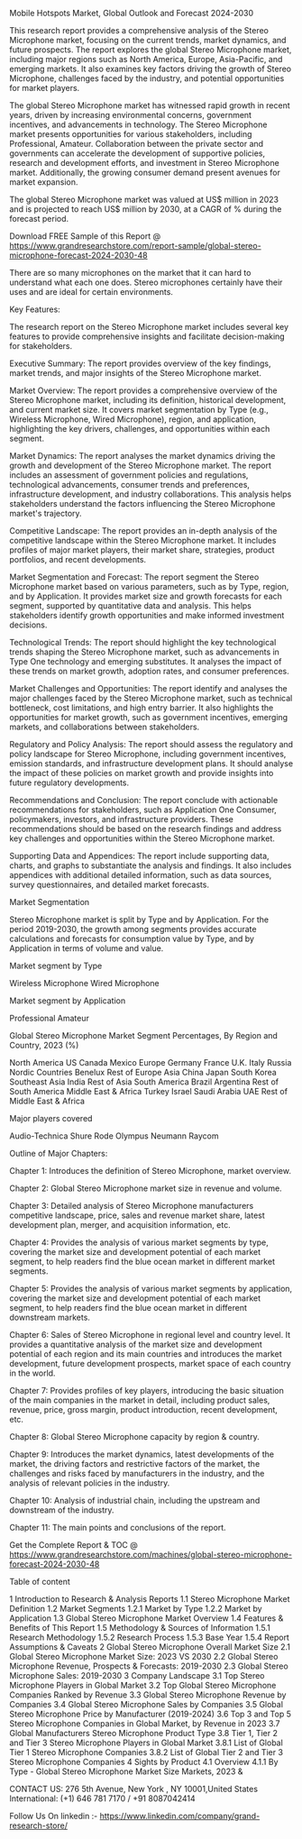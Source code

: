 Mobile Hotspots Market, Global Outlook and Forecast 2024-2030

This research report provides a comprehensive analysis of the Stereo Microphone market, focusing on the current trends, market dynamics, and future prospects. The report explores the global Stereo Microphone market, including major regions such as North America, Europe, Asia-Pacific, and emerging markets. It also examines key factors driving the growth of Stereo Microphone, challenges faced by the industry, and potential opportunities for market players.

The global Stereo Microphone market has witnessed rapid growth in recent years, driven by increasing environmental concerns, government incentives, and advancements in technology. The Stereo Microphone market presents opportunities for various stakeholders, including Professional, Amateur. Collaboration between the private sector and governments can accelerate the development of supportive policies, research and development efforts, and investment in Stereo Microphone market. Additionally, the growing consumer demand present avenues for market expansion.

The global Stereo Microphone market was valued at US$ million in 2023 and is projected to reach US$ million by 2030, at a CAGR of % during the forecast period.

Download FREE Sample of this Report @ https://www.grandresearchstore.com/report-sample/global-stereo-microphone-forecast-2024-2030-48


There are so many microphones on the market that it can hard to understand what each one does. Stereo microphones certainly have their uses and are ideal for certain environments.

Key Features:

The research report on the Stereo Microphone market includes several key features to provide comprehensive insights and facilitate decision-making for stakeholders.

Executive Summary: The report provides overview of the key findings, market trends, and major insights of the Stereo Microphone market.

Market Overview: The report provides a comprehensive overview of the Stereo Microphone market, including its definition, historical development, and current market size. It covers market segmentation by Type (e.g., Wireless Microphone, Wired Microphone), region, and application, highlighting the key drivers, challenges, and opportunities within each segment.

Market Dynamics: The report analyses the market dynamics driving the growth and development of the Stereo Microphone market. The report includes an assessment of government policies and regulations, technological advancements, consumer trends and preferences, infrastructure development, and industry collaborations. This analysis helps stakeholders understand the factors influencing the Stereo Microphone market's trajectory.

Competitive Landscape: The report provides an in-depth analysis of the competitive landscape within the Stereo Microphone market. It includes profiles of major market players, their market share, strategies, product portfolios, and recent developments.

Market Segmentation and Forecast: The report segment the Stereo Microphone market based on various parameters, such as by Type, region, and by Application. It provides market size and growth forecasts for each segment, supported by quantitative data and analysis. This helps stakeholders identify growth opportunities and make informed investment decisions.

Technological Trends: The report should highlight the key technological trends shaping the Stereo Microphone market, such as advancements in Type One technology and emerging substitutes. It analyses the impact of these trends on market growth, adoption rates, and consumer preferences.

Market Challenges and Opportunities: The report identify and analyses the major challenges faced by the Stereo Microphone market, such as technical bottleneck, cost limitations, and high entry barrier. It also highlights the opportunities for market growth, such as government incentives, emerging markets, and collaborations between stakeholders.

Regulatory and Policy Analysis: The report should assess the regulatory and policy landscape for Stereo Microphone, including government incentives, emission standards, and infrastructure development plans. It should analyse the impact of these policies on market growth and provide insights into future regulatory developments.

Recommendations and Conclusion: The report conclude with actionable recommendations for stakeholders, such as Application One Consumer, policymakers, investors, and infrastructure providers. These recommendations should be based on the research findings and address key challenges and opportunities within the Stereo Microphone market.

Supporting Data and Appendices: The report include supporting data, charts, and graphs to substantiate the analysis and findings. It also includes appendices with additional detailed information, such as data sources, survey questionnaires, and detailed market forecasts.

Market Segmentation

Stereo Microphone market is split by Type and by Application. For the period 2019-2030, the growth among segments provides accurate calculations and forecasts for consumption value by Type, and by Application in terms of volume and value.

Market segment by Type



Wireless Microphone
Wired Microphone


Market segment by Application



Professional
Amateur


Global Stereo Microphone Market Segment Percentages, By Region and Country, 2023 (%)



North America
US
Canada
Mexico
Europe
Germany
France
U.K.
Italy
Russia
Nordic Countries
Benelux
Rest of Europe
Asia
China
Japan
South Korea
Southeast Asia
India
Rest of Asia
South America
Brazil
Argentina
Rest of South America
Middle East & Africa
Turkey
Israel
Saudi Arabia
UAE
Rest of Middle East & Africa


Major players covered



Audio-Technica
Shure
Rode
Olympus
Neumann
Raycom


Outline of Major Chapters:

Chapter 1: Introduces the definition of Stereo Microphone, market overview.

Chapter 2: Global Stereo Microphone market size in revenue and volume.

Chapter 3: Detailed analysis of Stereo Microphone manufacturers competitive landscape, price, sales and revenue market share, latest development plan, merger, and acquisition information, etc.

Chapter 4: Provides the analysis of various market segments by type, covering the market size and development potential of each market segment, to help readers find the blue ocean market in different market segments.

Chapter 5: Provides the analysis of various market segments by application, covering the market size and development potential of each market segment, to help readers find the blue ocean market in different downstream markets.

Chapter 6: Sales of Stereo Microphone in regional level and country level. It provides a quantitative analysis of the market size and development potential of each region and its main countries and introduces the market development, future development prospects, market space of each country in the world.

Chapter 7: Provides profiles of key players, introducing the basic situation of the main companies in the market in detail, including product sales, revenue, price, gross margin, product introduction, recent development, etc.

Chapter 8: Global Stereo Microphone capacity by region & country.

Chapter 9: Introduces the market dynamics, latest developments of the market, the driving factors and restrictive factors of the market, the challenges and risks faced by manufacturers in the industry, and the analysis of relevant policies in the industry.

Chapter 10: Analysis of industrial chain, including the upstream and downstream of the industry.

Chapter 11: The main points and conclusions of the report.

Get the Complete Report & TOC @ https://www.grandresearchstore.com/machines/global-stereo-microphone-forecast-2024-2030-48

Table of content

1 Introduction to Research & Analysis Reports
1.1 Stereo Microphone Market Definition
1.2 Market Segments
1.2.1 Market by Type
1.2.2 Market by Application
1.3 Global Stereo Microphone Market Overview
1.4 Features & Benefits of This Report
1.5 Methodology & Sources of Information
1.5.1 Research Methodology
1.5.2 Research Process
1.5.3 Base Year
1.5.4 Report Assumptions & Caveats
2 Global Stereo Microphone Overall Market Size
2.1 Global Stereo Microphone Market Size: 2023 VS 2030
2.2 Global Stereo Microphone Revenue, Prospects & Forecasts: 2019-2030
2.3 Global Stereo Microphone Sales: 2019-2030
3 Company Landscape
3.1 Top Stereo Microphone Players in Global Market
3.2 Top Global Stereo Microphone Companies Ranked by Revenue
3.3 Global Stereo Microphone Revenue by Companies
3.4 Global Stereo Microphone Sales by Companies
3.5 Global Stereo Microphone Price by Manufacturer (2019-2024)
3.6 Top 3 and Top 5 Stereo Microphone Companies in Global Market, by Revenue in 2023
3.7 Global Manufacturers Stereo Microphone Product Type
3.8 Tier 1, Tier 2 and Tier 3 Stereo Microphone Players in Global Market
3.8.1 List of Global Tier 1 Stereo Microphone Companies
3.8.2 List of Global Tier 2 and Tier 3 Stereo Microphone Companies
4 Sights by Product
4.1 Overview
4.1.1 By Type - Global Stereo Microphone Market Size Markets, 2023 &

CONTACT US:
276 5th Avenue, New York , NY 10001,United States
International: (+1) 646 781 7170 / +91 8087042414

Follow Us On linkedin :- https://www.linkedin.com/company/grand-research-store/
 
